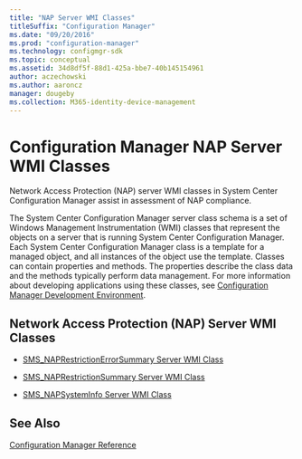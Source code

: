 ```yaml
---
title: "NAP Server WMI Classes"
titleSuffix: "Configuration Manager"
ms.date: "09/20/2016"
ms.prod: "configuration-manager"
ms.technology: configmgr-sdk
ms.topic: conceptual
ms.assetid: 34d8df5f-88d1-425a-bbe7-40b145154961
author: aczechowski
ms.author: aaroncz
manager: dougeby
ms.collection: M365-identity-device-management
---
```

# Configuration Manager NAP Server WMI Classes
Network Access Protection (NAP) server WMI classes in System Center Configuration Manager assist in assessment of NAP compliance.  

 The System Center Configuration Manager server class schema is a set of Windows Management Instrumentation (WMI) classes that represent the objects on a server that is running System Center Configuration Manager. Each System Center Configuration Manager class is a template for a managed object, and all instances of the object use the template. Classes can contain properties and methods. The properties describe the class data and the methods typically perform data management. For more information about developing applications using these classes, see [Configuration Manager Development Environment](../../../develop/core/reqs/about-configuration-manager-sdk-requirements.md).  

## Network Access Protection (NAP) Server WMI Classes  

-   [SMS_NAPRestrictionErrorSummary Server WMI Class](../../../develop/reference/misc/sms_naprestrictionerrorsummary-server-wmi-class.md)  

-   [SMS_NAPRestrictionSummary Server WMI Class](../../../develop/reference/misc/sms_naprestrictionsummary-server-wmi-class.md)  

-   [SMS_NAPSystemInfo Server WMI Class](../../../develop/reference/misc/sms_napsysteminfo-server-wmi-class.md)  

## See Also  
 [Configuration Manager Reference](../../../develop/reference/configuration-manager-reference.md)
